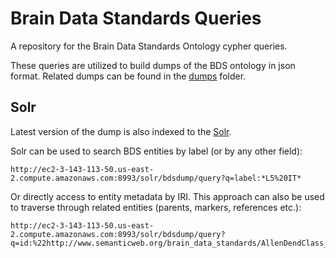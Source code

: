 # Brain Data Standards Queries
A repository for the Brain Data Standards Ontology cypher queries.

These queries are utilized to build dumps of the BDS ontology in json format. Related dumps can be found in the [dumps](dumps) folder.

## Solr

Latest version of the dump is also indexed to the [Solr](http://ec2-3-143-113-50.us-east-2.compute.amazonaws.com:8993/solr/#/bdsdump/query).

Solr can be used to search BDS entities by label (or by any other field): 

    http://ec2-3-143-113-50.us-east-2.compute.amazonaws.com:8993/solr/bdsdump/query?q=label:*L5%20IT* 

Or directly access to entity metadata by IRI. This approach can also be used to traverse through related entities (parents, markers, references etc.): 

    http://ec2-3-143-113-50.us-east-2.compute.amazonaws.com:8993/solr/bdsdump/query?q=id:%22http://www.semanticweb.org/brain_data_standards/AllenDendClass_CS202002013_189%22